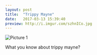 ```yaml
---
layout: post
title:  "Trippy Mayne"
date:   2017-03-13 15:39:40
preview: http://i.imgur.com/szhnICo.jpg
---
```


![Picture 1](http://i.imgur.com/zNlDdPm.jpg)

What you know about trippy mayne?
